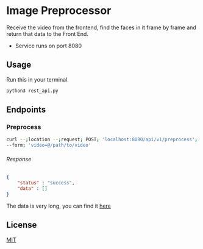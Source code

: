 # Image Preprocessor

Receive the video from the frontend, find the faces in it frame by frame and return that data to the Front End.

* Service runs on port 8080

## Usage

Run this in your terminal.

```bash
python3 rest_api.py
```

## Endpoints

### Preprocess

```bash
curl --;location --;request; POST; 'localhost:8080/api/v1/preprocess'; \
--form; 'video=@/path/to/video'
```

###### Response

```json
{
    "status" : "success",
    "data" : []
}
```

The data is very long, you can find it [here](https://hastebin.com/ediqulobug.json)

## License
[MIT](https://choosealicense.com/licenses/mit/)
